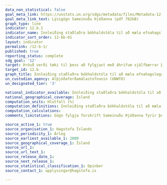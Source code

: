 ```yaml
---
data_non_statistical: false
goal_meta_link: https://unstats.un.org/sdgs/metadata/files/Metadata-12-0b-01.pdf
goal_meta_link_text: Lýsigögn Sameinuðu Þjóðanna (pdf 782kB)
graph_type: line
indicator: 12.b.1
indicator_name: Innleiðing staðlaðra bókhaldstóla til að mæla efnahagslega og umhverfislega þætti sjálfbærni í ferðaþjónustu
indicator_sort_order: 12-bb-01
layout: indicator
permalink: /12-b-1/
published: true
reporting_status: complete
sdg_goal: '12'
target: Þróuð verði tæki til þess að fylgjast með áhrifum sjálfbærrar þróunar á ferðaþjónustu sem leiðir af sér störf og ýtir undir staðbundna menningu og framleiðslu.
target_id: 12.b
graph_title: Innleiðing staðlaðra bókhaldstóla til að mæla efnahagslega og umhverfislega þætti sjálfbærni í ferðaþjónustu
un_custodian_agency: Alþjóðaferðamálastofnunin (UNWTO)
un_designated_tier: '3'

national_indicator_available: Innleiðing staðlaðra bókhaldstóla til að mæla efnahagslega og umhverfislega þætti sjálfbærni í ferðaþjónustu
national_geographical_coverage: Ísland
computation_units: Hlutfall (%)
computation_definitions: Innleiðing staðlaðra bókhaldstóla til að mæla efnahagslega og umhverfislega þætti sjálfbærni í ferðaþjónustu er reiknað sem hlutfall bókhaldstafla sem birtar eru. Árið 2019 birti Ísland 7 af 11 töflum, eða 63.6%. Vísað er í lýsigögn Sameinuðu Þjóðanna fyrir ítarupplýsingar um bókhaldstólin.  
computation_calculations: 
comments_limitations: Gögn fylgja forskrift Sameinuðu Þjóðanna fyrir þennan mælikvarða. Þessi mælikvarði var fundinn í samstarfi við sérfræðinga á þessu sviði.

source_active_1: true
source_organisation_1: Hagstofa Íslands
source_periodicity_1: Árleg
source_earliest_available_1: 2009
source_geographical_coverage_1: Ísland
source_url_1: 
source_url_text_1: 
source_release_date_1:
source_next_release_1:
source_statistical_classification_1: Opinber
source_contact_1: upplysingar@hagstofa.is

---
```


